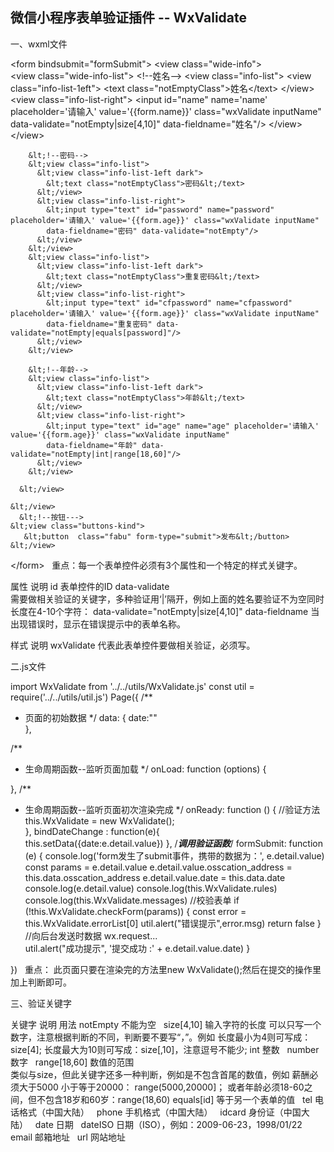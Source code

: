 ## 微信小程序表单验证插件 -- WxValidate 
一、wxml文件

&lt;form bindsubmit="formSubmit">
    &lt;view class="wide-info">      
      &lt;view class="wide-info-list">
        &lt;!--姓名-->
        &lt;view class="info-list">
          &lt;view class="info-list-1eft">
            &lt;text class="notEmptyClass">姓名&lt;/text>
          &lt;/view>
          &lt;view class="info-list-right">
            &lt;input id="name" name='name' placeholder='请输入' value='{{form.name}}' class="wxValidate inputName" 
            data-validate="notEmpty|size[4,10]" data-fieldname="姓名"/>
          &lt;/view>
        &lt;/view>
 
        &lt;!--密码-->
        &lt;view class="info-list">
          &lt;view class="info-list-1eft dark">
            &lt;text class="notEmptyClass">密码&lt;/text>
          &lt;/view>
          &lt;view class="info-list-right">            
            &lt;input type="text" id="password" name="password" placeholder='请输入' value='{{form.age}}' class="wxValidate inputName"
            data-fieldname="密码" data-validate="notEmpty"/>
          &lt;/view>
        &lt;/view>
        &lt;view class="info-list">
          &lt;view class="info-list-1eft dark">
            &lt;text class="notEmptyClass">重复密码&lt;/text>
          &lt;/view>
          &lt;view class="info-list-right">            
            &lt;input type="text" id="cfpassword" name="cfpassword" placeholder='请输入' value='{{form.age}}' class="wxValidate inputName"
            data-fieldname="重复密码" data-validate="notEmpty|equals[password]"/>
          &lt;/view>
        &lt;/view>
 
        &lt;!--年龄-->
        &lt;view class="info-list">
          &lt;view class="info-list-1eft dark">
            &lt;text class="notEmptyClass">年龄&lt;/text>
          &lt;/view>
          &lt;view class="info-list-right">            
            &lt;input type="text" id="age" name="age" placeholder='请输入' value='{{form.age}}' class="wxValidate inputName"
            data-fieldname="年龄" data-validate="notEmpty|int|range[18,60]"/>
          &lt;/view>
        &lt;/view>
 
      &lt;/view>
 
    &lt;/view>
      &lt;!--按钮--->
    &lt;view class="buttons-kind">
       &lt;button  class="fabu" form-type="submit">发布&lt;/button>
    &lt;/view>
&lt;/form>
  重点：每一个表单控件必须有3个属性和一个特定的样式关键字。

属性	说明
id	表单控件的ID
data-validate	
需要做相关验证的关键字，多种验证用‘|’隔开，例如上面的姓名要验证不为空同时长度在4-10个字符：
data-validate="notEmpty|size[4,10]"
data-fieldname	当出现错误时，显示在错误提示中的表单名称。
 

样式	说明
wxValidate
代表此表单控件要做相关验证，必须写。
 

二.js文件

import WxValidate from '../../utils/WxValidate.js'
const util = require('../../utils/util.js')
Page({
  /**
   * 页面的初始数据
   */
  data: {
    date:""   
  },
 
  /**
   * 生命周期函数--监听页面加载
   */
  onLoad: function (options) {
    
  },
  /**
   * 生命周期函数--监听页面初次渲染完成
   */
  onReady: function () {
    //验证方法
    this.WxValidate = new WxValidate();  
  },
  bindDateChange : function(e){    
    this.setData({date:e.detail.value})
  }, 
  /***调用验证函数***/
  formSubmit: function (e) {
    console.log('form发生了submit事件，携带的数据为：', e.detail.value)
    const params = e.detail.value
    e.detail.value.osscation_address = this.data.osscation_address
    e.detail.value.date = this.data.date
    console.log(e.detail.value)
    console.log(this.WxValidate.rules)
    console.log(this.WxValidate.messages)
    //校验表单
    if (!this.WxValidate.checkForm(params)) {
      const error = this.WxValidate.errorList[0]
      util.alert("错误提示",error.msg)
      return false
    }
    //向后台发送时数据 wx.request...    
    util.alert("成功提示", '提交成功 :' + e.detail.value.date)
  }
 
})
  重点： 此页面只要在渲染完的方法里new WxValidate();然后在提交的操作里加上判断即可。


三、验证关键字

关键字	说明	用法
notEmpty	不能为空	 
size[4,10]
输入字符的长度	
可以只写一个数字，注意根据判断的不同，判断要不要写“，”。例如
长度最小为4则可写成：size[4];
长度最大为10则可写成：size[,10]，注意逗号不能少;
int
整数	 
number
数字	 
range[18,60]
数值的范围	
类似与size，但此关键字还多一种判断，例如是不包含首尾的数值，例如
薪酬必须大于5000 小于等于20000： range(5000,20000]；
或者年龄必须18-60之间，但不包含18岁和60岁：range(18,60)
equals[id]
等于另一个表单的值	 
tel
电话格式（中国大陆）	 
phone	手机格式（中国大陆）	 
idcard
身份证（中国大陆）	 
date
日期	 
dateISO
日期（ISO），例如：2009-06-23，1998/01/22	 
email	邮箱地址	 
url	网站地址	 


